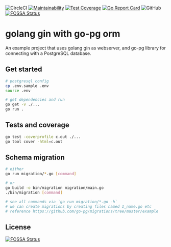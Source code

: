 ![CircleCI](https://img.shields.io/circleci/build/github/calvinchengx/gin-go-pg/master) [![Maintainability](https://api.codeclimate.com/v1/badges/62185b640652168fe9f9/maintainability)](https://codeclimate.com/github/calvinchengx/gin-go-pg/maintainability) [![Test Coverage](https://api.codeclimate.com/v1/badges/62185b640652168fe9f9/test_coverage)](https://codeclimate.com/github/calvinchengx/gin-go-pg/test_coverage) [![Go Report Card](https://goreportcard.com/badge/github.com/calvinchengx/gin-go-pg)](https://goreportcard.com/report/github.com/calvinchengx/gin-go-pg) ![GitHub](https://img.shields.io/github/license/calvinchengx/gin-go-pg)
[![FOSSA Status](https://app.fossa.io/api/projects/git%2Bgithub.com%2Fcalvinchengx%2Fgin-go-pg.svg?type=shield)](https://app.fossa.io/projects/git%2Bgithub.com%2Fcalvinchengx%2Fgin-go-pg?ref=badge_shield)


# golang gin with go-pg orm

An example project that uses golang gin as webserver, and go-pg library for connecting with a PostgreSQL database.

## Get started

```bash
# postgresql config
cp .env.sample .env
source .env
```

```bash
# get dependencies and run
go get -v ./...
go run .
```

## Tests and coverage

```bash
go test -coverprofile c.out ./...
go tool cover -html=c.out
```

## Schema migration

```bash
# either
go run migration/*.go [command]

# or
go build -o bin/migration migration/main.go
./bin/migration [command]

# see all commands via `go run migration/*.go -h`
# we can create migrations by creating files named 1_name.go etc
# reference https://github.com/go-pg/migrations/tree/master/example
```

## License
[![FOSSA Status](https://app.fossa.io/api/projects/git%2Bgithub.com%2Fcalvinchengx%2Fgin-go-pg.svg?type=large)](https://app.fossa.io/projects/git%2Bgithub.com%2Fcalvinchengx%2Fgin-go-pg?ref=badge_large)